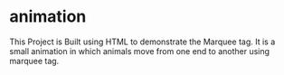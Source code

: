 # animation
This Project is Built using HTML to demonstrate the Marquee tag.
It is a small animation in which animals move from one end to another using marquee tag.
